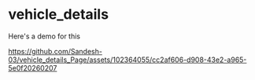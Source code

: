 # vehicle_details
Here's a demo for this



https://github.com/Sandesh-03/vehicle_details_Page/assets/102364055/cc2af606-d908-43e2-a965-5e0f20260207

